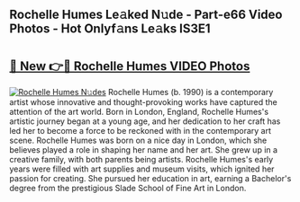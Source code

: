 ## Rochelle Humes Le𝚊ked N𝚞de - Part-e66 Video Photos - Hot Onlyf𝚊ns Le𝚊ks IS3E1

# <h2><a href="http://ab78689.deff.icu/?id=Rochelle+Humes">🔗 New 👉🔴 Rochelle Humes VIDEO Photos</a></h2>

[![Rochelle Humes N𝚞des](https://i.imgur.com/rIISA9y.gif)](http://ab78689.deff.icu/?id=Rochelle+Humes)
Rochelle Humes (b. 1990) is a contemporary artist whose innovative and thought-provoking works have captured the attention of the art world. Born in London, England, Rochelle Humes's artistic journey began at a young age, and her dedication to her craft has led her to become a force to be reckoned with in the contemporary art scene. Rochelle Humes was born on a nice day in London, which she believes played a role in shaping her name and her art. She grew up in a creative family, with both parents being artists. Rochelle Humes's early years were filled with art supplies and museum visits, which ignited her passion for creating. She pursued her education in art, earning a Bachelor's degree from the prestigious Slade School of Fine Art in London.
